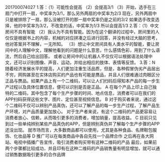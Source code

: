 201700074027
1.答：（1）可能性会提高
      （2）会提高3/1
      （3）开始，选手在三扇门中打开一扇，中奖率为3/1，那么另外两扇的中奖率为2/3
           现在，另外两扇中只是被排除了一扇，那么没被打开的那一扇中奖率仍是之前的3/2
           如果选手改变选择，他的中奖率为3/2，不改变的话，中奖率为1/3
           所以会提高1/3
2.答：（1）中文房间不具有智能
      （2）我认为不具有智能。因为在这个翻译的过程中，房间里的人仅仅是根据书上的内容，机械的对应拼凑之后进行回答，并没有经过大脑的思考，他对答案并不理解，一无所知。
      （3）想让中文房间具有人类水平的智能，要让房间中的人理解中文，理解他看到的问题是什么意思，什么感情色彩，用到了什么语法，然后自己给出回答。
          或者让房间中的让机器人不仅仅可以根据语法处理中文，还可以识别图像、声音、运动，并给出相应的肢体、表情等反馈。
3.答：N 随着经济发展水平的提高，人们更加注重生活品质，但是，各种假冒伪劣产品层出不穷，网购甚至在实体店购买的产品也有可能是赝品，并且人们很难通过肉眼区分正品与赝品。如果产品上有一个二维码，可以让人们扫码后得知本产品的每一步生产过程以及具体位置信息，便可以识别是否是正品。
     A 在每个产品上印上自己独特的二维码，其中包含了每个生产步骤的时间、地点信息，消费者可以在我们的APP扫码获得这些文字、图片、定位甚至视频信息。
     B 对于购买者来说，通过这个二维码不仅可以辨别产品真伪，还可以了解产品的每一步生产过程，了解产品生产环境，对产品质量更加放心。
       对于生产者来说，有这个二维码的产品更容易让消费者放心、信赖，从而吸引更多的消费者，增加销量，提高收益。
     C 目前只见到过一些单纯辨别某些产品真伪的APP，但是辨别真伪并了解每个生产步骤的APP还没出现。
       就市场而言，大多数商品都可以使用，尤其是各种食品、名牌鞋包服饰、化妆品等
     D 推广可以在每类商品中各自先找一个品牌合作
       之后再在各大网站、电视中插播广告宣传，吸引消费者购买带有这种二维码的产品
       最后，如果前两个步骤都比较成功，并且印有在这种二维码的产品销售量有明显增加，就可以通过销售数据吸引更多的合作品牌
